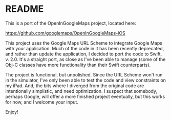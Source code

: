 # README

This is a port of the OpenInGoogleMaps project, located here:

https://github.com/googlemaps/OpenInGoogleMaps-iOS

This project uses the Google Maps URL Scheme to integrate Google Maps with your application. Much of the code in it has been recently deprecated, and rather than update the application, I decided to port the code to Swift, v. 2.0. It's a straight port, as close as I've been able to manage (some of the Obj-C classes have more functionality than their Swift counterparts).



The project is functional, but unpolished. Since the URL Scheme won't run in the simulator, I've only been able to test the code and view constraints on my iPad. And, the bits where I diverged from the original code are intentionally simplistic, and need optimization. I suspect that somebody, perhaps Google, will offer a more finished project eventually, but this works for now, and I welcome your input.

Enjoy!